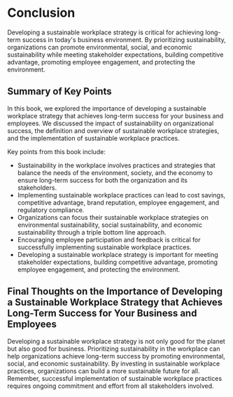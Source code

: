 # Conclusion

Developing a sustainable workplace strategy is critical for achieving long-term success in today's business environment. By prioritizing sustainability, organizations can promote environmental, social, and economic sustainability while meeting stakeholder expectations, building competitive advantage, promoting employee engagement, and protecting the environment.

Summary of Key Points
---------------------

In this book, we explored the importance of developing a sustainable workplace strategy that achieves long-term success for your business and employees. We discussed the impact of sustainability on organizational success, the definition and overview of sustainable workplace strategies, and the implementation of sustainable workplace practices.

Key points from this book include:

* Sustainability in the workplace involves practices and strategies that balance the needs of the environment, society, and the economy to ensure long-term success for both the organization and its stakeholders.
* Implementing sustainable workplace practices can lead to cost savings, competitive advantage, brand reputation, employee engagement, and regulatory compliance.
* Organizations can focus their sustainable workplace strategies on environmental sustainability, social sustainability, and economic sustainability through a triple bottom line approach.
* Encouraging employee participation and feedback is critical for successfully implementing sustainable workplace practices.
* Developing a sustainable workplace strategy is important for meeting stakeholder expectations, building competitive advantage, promoting employee engagement, and protecting the environment.

Final Thoughts on the Importance of Developing a Sustainable Workplace Strategy that Achieves Long-Term Success for Your Business and Employees
-----------------------------------------------------------------------------------------------------------------------------------------------

Developing a sustainable workplace strategy is not only good for the planet but also good for business. Prioritizing sustainability in the workplace can help organizations achieve long-term success by promoting environmental, social, and economic sustainability. By investing in sustainable workplace practices, organizations can build a more sustainable future for all. Remember, successful implementation of sustainable workplace practices requires ongoing commitment and effort from all stakeholders involved.